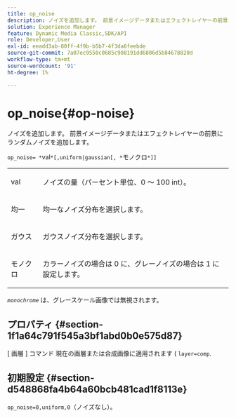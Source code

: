 ```yaml
---
title: op_noise
description: ノイズを追加します。 前景イメージデータまたはエフェクトレイヤーの前景にランダムノイズを追加します。
solution: Experience Manager
feature: Dynamic Media Classic,SDK/API
role: Developer,User
exl-id: eeadd3ab-80ff-4f9b-b5b7-4f3da6feebde
source-git-commit: 7a07ec9550c0685c908191dd6806d5b84678820d
workflow-type: tm+mt
source-wordcount: '91'
ht-degree: 1%

---
```


# op_noise{#op-noise}

ノイズを追加します。 前景イメージデータまたはエフェクトレイヤーの前景にランダムノイズを追加します。

`op_noise= *`val`*[,uniform|gaussian[, *`モノクロ`*]]`

<table id="table_40675464E5824D52BF392ECCE2DDC03C"> 
 <tbody> 
  <tr> 
   <td colname="col1"> <p><span class="codeph"> val</span> </p> </td> 
   <td colname="col2"> <p>ノイズの量（パーセント単位、0 ～ 100 int）。 </p> </td> 
  </tr> 
  <tr> 
   <td colname="col1"> <p><span class="codeph"> 均一</span> </p> </td> 
   <td colname="col2"> <p>均一なノイズ分布を選択します。 </p> </td> 
  </tr> 
  <tr> 
   <td colname="col1"> <p><span class="codeph"> ガウス</span> </p> </td> 
   <td colname="col2"> <p>ガウスノイズ分布を選択します。 </p> </td> 
  </tr> 
  <tr> 
   <td colname="col1"> <p><span class="varname"> モノクロ</span> </p> </td> 
   <td colname="col2"> <p>カラーノイズの場合は 0 に、グレーノイズの場合は 1 に設定します。 </p> </td> 
  </tr> 
 </tbody> 
</table>

*`monochrome`* は、グレースケール画像では無視されます。

## プロパティ {#section-1f1a64c791f545a3bf1abd0b0e575d87}

[ 画層 ] コマンド 現在の画層または合成画像に適用されます ( `layer=comp`.

## 初期設定 {#section-d548868fa4b64a60bcb481cad1f8113e}

`op_noise=0,uniform,0`（ノイズなし）。
